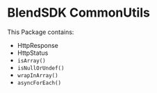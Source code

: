 # BlendSDK CommonUtils

This Package contains:

-   HttpResponse
-   HttpStatus
-   `isArray()`
-   `isNullOrUndef()`
-   `wrapInArray()`
-   `asyncForEach()`
